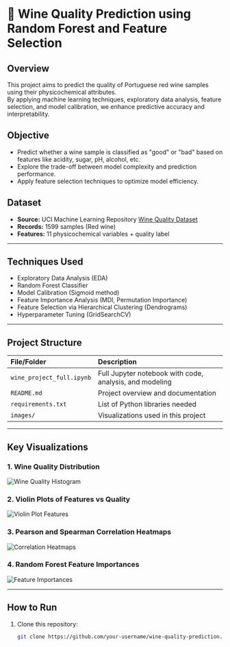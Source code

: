 # 🍷 Wine Quality Prediction using Random Forest and Feature Selection

## Overview
This project aims to predict the quality of Portuguese red wine samples using their physicochemical attributes.  
By applying machine learning techniques, exploratory data analysis, feature selection, and model calibration, we enhance predictive accuracy and interpretability.

## Objective
- Predict whether a wine sample is classified as "good" or "bad" based on features like acidity, sugar, pH, alcohol, etc.
- Explore the trade-off between model complexity and prediction performance.
- Apply feature selection techniques to optimize model efficiency.

## Dataset
- **Source:** UCI Machine Learning Repository [Wine Quality Dataset](https://archive.ics.uci.edu/ml/datasets/wine+quality)
- **Records:** 1599 samples (Red wine)
- **Features:** 11 physicochemical variables + quality label

---

## Techniques Used
- Exploratory Data Analysis (EDA)
- Random Forest Classifier
- Model Calibration (Sigmoid method)
- Feature Importance Analysis (MDI, Permutation Importance)
- Feature Selection via Hierarchical Clustering (Dendrograms)
- Hyperparameter Tuning (GridSearchCV)

---

## Project Structure
| File/Folder | Description |
|:------------|:------------|
| `wine_project_full.ipynb` | Full Jupyter notebook with code, analysis, and modeling |
| `README.md` | Project overview and documentation |
| `requirements.txt` | List of Python libraries needed |
| `images/` | Visualizations used in this project |

---

## Key Visualizations
### 1. Wine Quality Distribution
![Wine Quality Histogram](images/wine_quality_histogram.png)

### 2. Violin Plots of Features vs Quality
![Violin Plot Features](images/violin_plot_features.png)

### 3. Pearson and Spearman Correlation Heatmaps
![Correlation Heatmaps](images/correlation_heatmaps.png)

### 4. Random Forest Feature Importances
![Feature Importances](images/feature_importances.png)

---

## How to Run
1. Clone this repository:
   ```bash
   git clone https://github.com/your-username/wine-quality-prediction.git
